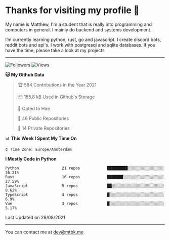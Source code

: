 # Thanks for visiting my profile 👋
My name is Matthew, I'm a student that is really into programming and computers in general. I mainly do backend and systems development.


I’m currently learning python, rust, go and javascript. I create discord bots, reddit bots and api's. I work with postgresql and sqlite databases. If you have the time, please take a look at my projects

---
![Followers](https://img.shields.io/github/followers/DankDumpster?style=social)
![Views](https://komarev.com/ghpvc/?username=DankDumpster&style=flat-square&color=green)
<!--START_SECTION:waka-->
**🐱 My Github Data** 

> 🏆 584 Contributions in the Year 2021
 > 
> 📦 155.8 kB Used in Github's Storage 
 > 
> 💼 Opted to Hire
 > 
> 📜 46 Public Repositories 
 > 
> 🔑 14 Private Repositories  
 > 
📊 **This Week I Spent My Time On** 

```text
⌚︎ Time Zone: Europe/Amsterdam

```

**I Mostly Code in Python** 

```text
Python                   21 repos            █████████░░░░░░░░░░░░░░░░   36.21% 
Rust                     16 repos            ███████░░░░░░░░░░░░░░░░░░   27.59% 
JavaScript               5 repos             ██░░░░░░░░░░░░░░░░░░░░░░░   8.62% 
TypeScript               4 repos             █░░░░░░░░░░░░░░░░░░░░░░░░   6.9% 
Vue                      3 repos             █░░░░░░░░░░░░░░░░░░░░░░░░   5.17%

```



 Last Updated on 29/08/2021
<!--END_SECTION:waka-->
-------

You can contact me at dev@mtbk.me
